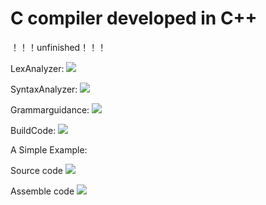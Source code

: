 # C compiler developed in C++

！！！unfinished！！！

LexAnalyzer: 		![](https://img.shields.io/badge/coverage-100%25-blue.svg)

SyntaxAnalyzer: 	![](https://img.shields.io/badge/coverage-100%25-blue.svg)

Grammarguidance: 	![](https://img.shields.io/badge/coverage-20%25-green.svg)

BuildCode:			![](https://img.shields.io/badge/coverage-10%25-red.svg)

A Simple Example:

Source code
![](https://github.com/WuLynLinux/C_Complier_Project/blob/master/images/2.png)

Assemble code
![](https://github.com/WuLynLinux/C_Complier_Project/blob/master/images/1.png)
